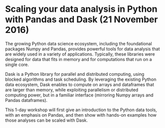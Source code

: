 # Scaling your data analysis in Python with Pandas and Dask (21 November 2016)

The growing Python data science ecosystem, including the foundational packages Numpy and Pandas, provides powerful tools for data analysis that are widely used in a variety of applications. Typically, these libraries were designed for data that fits in memory and for computations that run on a single core.

Dask is a Python library for parallel and distributed computing, using blocked algorithms and task scheduling. By leveraging the existing Python data ecosystem, Dask enables to compute on arrays and dataframes that are larger than memory, while exploiting parallelism or distributed computing power, but in a familiar interface (mirroring Numpy arrays and Pandas dataframes).

This 1-day workshop will first give an introduction to the Python data tools, with an emphasis on Pandas, and then show with hands-on examples how those analyses can be scaled with Dask.
